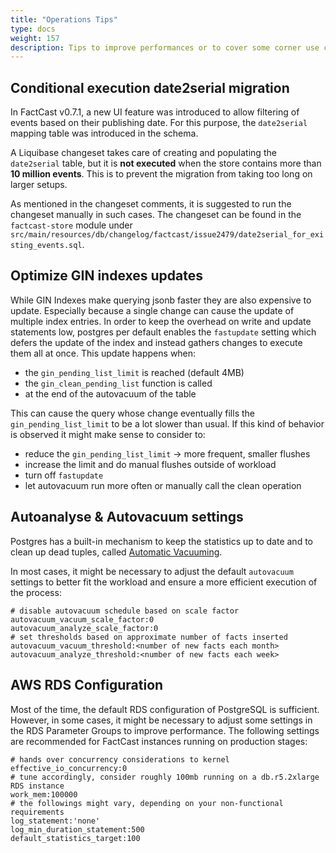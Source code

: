 ```yaml
---
title: "Operations Tips"
type: docs
weight: 157
description: Tips to improve performances or to cover some corner use cases.
---
```


## Conditional execution date2serial migration

In FactCast v0.7.1, a new UI feature was introduced to allow filtering of events based on their publishing date. For
this purpose, the `date2serial` mapping table was introduced in the schema.

A Liquibase changeset takes care of creating and populating the `date2serial` table, but it is **not executed** when the
store contains more than **10 million events**. This is to prevent the migration from taking too long on larger setups.

As mentioned in the changeset comments, it is suggested to run the changeset manually in such cases. The changeset can
be found in the `factcast-store` module under
`src/main/resources/db/changelog/factcast/issue2479/date2serial_for_existing_events.sql`.

## Optimize GIN indexes updates

While GIN Indexes make querying jsonb faster they are also expensive to update. Especially because a single change can
cause the update of multiple index entries. In order to keep the overhead on write and update statements low, postgres
per default enables the `fastupdate` setting which defers the update of the index and instead gathers changes to execute
them all at once. This update happens when:

- the `gin_pending_list_limit` is reached (default 4MB)
- the `gin_clean_pending_list` function is called
- at the end of the autovacuum of the table

This can cause the query whose change eventually fills the `gin_pending_list_limit` to be a lot slower than usual. If
this kind of behavior is observed it might make sense to consider to:

- reduce the `gin_pending_list_limit` -> more frequent, smaller flushes
- increase the limit and do manual flushes outside of workload
- turn off `fastupdate`
- let autovacuum run more often or manually call the clean operation

## Autoanalyse & Autovacuum settings

Postgres has a built-in mechanism to keep the statistics up to date and to clean up dead tuples, called
[Automatic Vacuuming](https://www.postgresql.org/docs/15/runtime-config-autovacuum.html).

In most cases, it might be necessary to adjust the default `autovacuum` settings to better fit the workload and ensure
a more efficient execution of the process:

```properties
# disable autovacuum schedule based on scale factor
autovacuum_vacuum_scale_factor:0
autovacuum_analyze_scale_factor:0
# set thresholds based on approximate number of facts inserted
autovacuum_vacuum_threshold:<number of new facts each month>
autovacuum_analyze_threshold:<number of new facts each week>
```

## AWS RDS Configuration

Most of the time, the default RDS configuration of PostgreSQL is sufficient. However, in some cases, it might be
necessary to adjust some settings in the RDS Parameter Groups to improve performance.
The following settings are recommended for FactCast instances running on production stages:

```properties
# hands over concurrency considerations to kernel
effective_io_concurrency:0
# tune accordingly, consider roughly 100mb running on a db.r5.2xlarge RDS instance
work_mem:100000
# the followings might vary, depending on your non-functional requirements
log_statement:'none'
log_min_duration_statement:500
default_statistics_target:100
```

